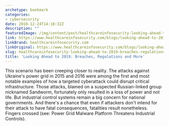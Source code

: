 ```yaml
---
archetype: bookmark
categories:
- cybersecurity
date: 2018-12-24T14:18:32Z
description: ""
featuredImage: /img/content/post/healthcareinfosecurity-looking-ahead-to-2019-breaches-regulations-and-more.jpg
link: https://www.healthcareinfosecurity.com/blogs/looking-ahead-to-2019-breaches-regulations-more-p-2694
linkBrand: healthcareinfosecurity.com
linkOriginal: https://www.healthcareinfosecurity.com/blogs/looking-ahead-to-2019-breaches-regulations-more-p-2694
slug: healthcareinfosecurity-looking-ahead-to-2019-breaches-regulations-and-more
title: 'Looking Ahead to 2019: Breaches, Regulations and More'
---
```

This scenario has been creeping closer to reality. The attacks against Ukraine's power grid in 2015 and 2016 were among the first and most notable examples of how a targeted cyberattack could disrupt critical infrastructure. Those attacks, blamed on a suspected Russian-linked group nicknamed Sandworm, fortunately only resulted in a loss of power and not life. But industrial control systems remain a big concern for national governments. And there's a chance that even if attackers don't intend for their attack to have fatal consequences, fatalities result nonetheless. Fingers crossed (see: Power Grid Malware Platform Threatens Industrial Controls).

